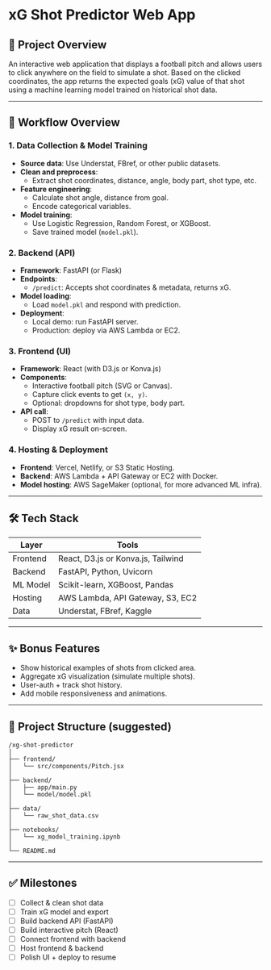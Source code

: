 # xG Shot Predictor Web App

## 🚀 Project Overview
An interactive web application that displays a football pitch and allows users to click anywhere on the field to simulate a shot. Based on the clicked coordinates, the app returns the expected goals (xG) value of that shot using a machine learning model trained on historical shot data.

---

## 🧠 Workflow Overview

### 1. Data Collection & Model Training
- **Source data**: Use Understat, FBref, or other public datasets.
- **Clean and preprocess**:
  - Extract shot coordinates, distance, angle, body part, shot type, etc.
- **Feature engineering**:
  - Calculate shot angle, distance from goal.
  - Encode categorical variables.
- **Model training**:
  - Use Logistic Regression, Random Forest, or XGBoost.
  - Save trained model (`model.pkl`).

### 2. Backend (API)
- **Framework**: FastAPI (or Flask)
- **Endpoints**:
  - `/predict`: Accepts shot coordinates & metadata, returns xG.
- **Model loading**:
  - Load `model.pkl` and respond with prediction.
- **Deployment**:
  - Local demo: run FastAPI server.
  - Production: deploy via AWS Lambda or EC2.

### 3. Frontend (UI)
- **Framework**: React (with D3.js or Konva.js)
- **Components**:
  - Interactive football pitch (SVG or Canvas).
  - Capture click events to get `(x, y)`.
  - Optional: dropdowns for shot type, body part.
- **API call**:
  - POST to `/predict` with input data.
  - Display xG result on-screen.

### 4. Hosting & Deployment
- **Frontend**: Vercel, Netlify, or S3 Static Hosting.
- **Backend**: AWS Lambda + API Gateway or EC2 with Docker.
- **Model hosting**: AWS SageMaker (optional, for more advanced ML infra).

---

## 🛠 Tech Stack

| Layer     | Tools                               |
|-----------|-------------------------------------|
| Frontend  | React, D3.js or Konva.js, Tailwind  |
| Backend   | FastAPI, Python, Uvicorn             |
| ML Model  | Scikit-learn, XGBoost, Pandas       |
| Hosting   | AWS Lambda, API Gateway, S3, EC2    |
| Data      | Understat, FBref, Kaggle            |

---

## ✨ Bonus Features
- Show historical examples of shots from clicked area.
- Aggregate xG visualization (simulate multiple shots).
- User-auth + track shot history.
- Add mobile responsiveness and animations.

---

## 📁 Project Structure (suggested)
```
/xg-shot-predictor
│
├── frontend/
│   └── src/components/Pitch.jsx
│
├── backend/
│   ├── app/main.py
│   └── model/model.pkl
│
├── data/
│   └── raw_shot_data.csv
│
├── notebooks/
│   └── xg_model_training.ipynb
│
└── README.md
```

---

## ✅ Milestones

- [ ] Collect & clean shot data
- [ ] Train xG model and export
- [ ] Build backend API (FastAPI)
- [ ] Build interactive pitch (React)
- [ ] Connect frontend with backend
- [ ] Host frontend & backend
- [ ] Polish UI + deploy to resume
